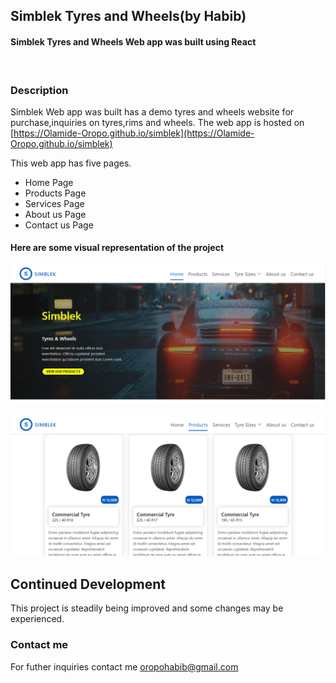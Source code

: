 ## Simblek Tyres and Wheels(by Habib)

#### Simblek Tyres and Wheels Web app was built using React
<br>

### Description
Simblek Web app was built has a demo tyres and wheels website for purchase,inquiries on tyres,rims and wheels. The web app is hosted on [https://Olamide-Oropo.github.io/simblek](https://Olamide-Oropo.github.io/simblek)

This web app has five pages.

- Home Page
- Products Page
- Services Page
- About us Page
- Contact us Page

#### Here are some visual representation of the project

![screenshot](./public/Screenshot%20(139)-crop.png)
<br>

![screenshot](./public/Screenshot%20(140)-crop.png)

## Continued Development

This project is steadily being improved and some changes may be experienced.

### Contact me

For futher inquiries contact me [oropohabib@gmail.com](oropohabib@gmail.com)

